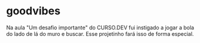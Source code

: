 # goodvibes
Na aula "Um desafio importante" do CURSO.DEV fui instigado a jogar a bola do lado de lá do muro e buscar. Esse projetinho fará isso de forma especial.
